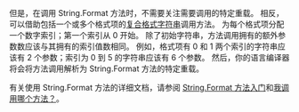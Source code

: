 
但是，在调用 String.Format 方法时，不需要关注需要调用的特定重载。 相反，可以借助包括一个或多个格式项的[复合格式字符串](~/docs/standard/base-types/composite-formatting.md)调用方法。 为每个格式项分配一个数字索引；第一个索引从 0 开始。 除了初始字符串，方法调用拥有的额外参数数应该与其拥有的索引值数相同。 例如，格式项有 0 和 1 两个索引的字符串应该有 2 个参数；索引为 0 到 5 的字符串应该有 6 个参数。 然后，你的语言编译器将会将方法调用解析为 String.Format 方法的特定重载。   
 
有关使用 String.Format 方法的详细文档，请参阅 [String.Format 方法入门](#Starting)和[我调用哪个方法？](#FTaskList)。    
